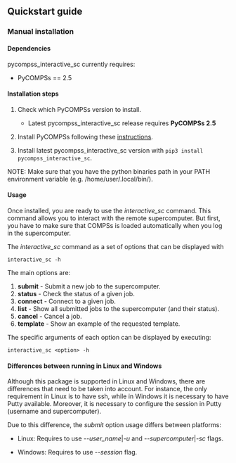 ## Quickstart guide

### Manual installation

#### Dependencies

pycompss_interactive_sc currently requires:

* PyCOMPSs == 2.5

#### Installation steps

1. Check which PyCOMPSs version to install.
    * Latest pycompss_interactive_sc release requires **PyCOMPSs 2.5**

2. Install PyCOMPSs following these [instructions](http://compss.bsc.es/releases/compss/latest/docs/COMPSs_Installation_Manual.pdf).

3. Install latest pycompss_interactive_sc version with ``pip3 install pycompss_interactive_sc``.

NOTE: Make sure that you have the python binaries path in your PATH environment variable (e.g. /home/user/.local/bin/).

#### Usage

Once installed, you are ready to use the *interactive_sc* command. This
command allows you to interact with the remote supercomputer.
But first, you have to make sure that COMPSs is loaded automatically when
you log in the supercomputer.

The *interactive_sc* command as a set of options that can be displayed with
```
interactive_sc -h
```

The main options are:
1. **submit** - Submit a new job to the supercomputer.
2. **status** - Check the status of a given job.
3. **connect** - Connect to a given job.
4. **list** - Show all submitted jobs to the supercomputer (and their status).
5. **cancel** - Cancel a job.
6. **template** - Show an example of the requested template.

The specific arguments of each option can be displayed by executing:
```
interactive_sc <option> -h
```

#### Differences between running in Linux and Windows

Although this package is supported in Linux and Windows, there are differences
that need to be taken into account.
For instance, the only requirement in Linux is to have ssh, while in Windows
it is necessary to have Putty available. Moreover, it is necessary to configure
the session in Putty (username and supercomputer).

Due to this difference, the *submit* option usage differs between platforms:

* Linux: Requires to use *--user_name*|*-u*  and *--supercomputer*|*-sc* flags.

* Windows: Requires to use *--session* flag.
